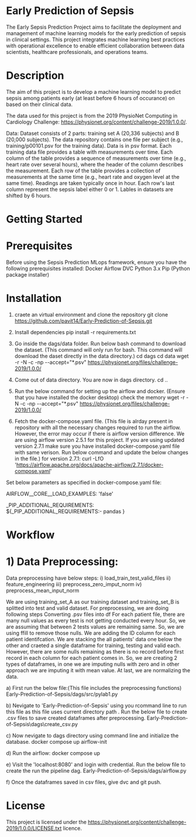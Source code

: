 # Early Prediction of Sepsis

The Early Sepsis Prediction Project aims to facilitate the deployment and management of machine learning models for the early prediction of sepsis in clinical settings. This project integrates machine learning best practices with operational excellence to enable efficient collaboration between data scientists, healthcare professionals, and operations teams.


# Description

The aim of this project is to develop a machine learning model to predict sepsis among patients early (at least before 6 hours of occurance) on based on their clinical data.

The data used for this project is from the 2019 PhysioNet Computing in Cardiology Challenge: https://physionet.org/content/challenge-2019/1.0.0/. 

Data:
Dataset consists of 2 parts: training set A (20,336 subjects) and B (20,000 subjects). The data repository contains one file per subject (e.g., training/p00101.psv for the training data). Data is in psv format. Each training data file provides a table with measurements over time. Each column of the table provides a sequence of measurements over time (e.g., heart rate over several hours), where the header of the column describes the measurement. Each row of the table provides a collection of measurements at the same time (e.g., heart rate and oxygen level at the same time). Readings are taken typically once in hour. Each row's last column represent the sepsis label either 0 or 1. Lables in datasets are shifted by 6 hours. 


# Getting Started
# Prerequisites
Before using the Sepsis Prediction MLops framework, ensure you have the following prerequisites installed:
Docker
Airflow
DVC
Python 3.x
Pip (Python package installer)

# Installation 

1) craete an virtual environment and clone the repository
git clone https://github.com/pavit14/Early-Prediction-of-Sepsis.git

2) Install dependencies 
pip install -r requirements.txt

3) Go inside the dags/data folder. Run below bash command to download the dataset. (This command will only run for bash. This command will download the daset directly in the data directory.)
cd dags
cd data 
wget -r -N -c -np --accept="*.psv" https://physionet.org/files/challenge-2019/1.0.0/

4) Come out of data directory. You are now in dags directory.
cd ..

5) Run the below command for setting up the airflow and docker. 
(Ensure that you have installed the docker desktop)
check the memory 
wget -r -N -c -np --accept="*.psv" https://physionet.org/files/challenge-2019/1.0.0/

5) Fetch the docker-compose.yaml file. (This file is alrday present in repository with all the necessary changes required to run the airflow. However, the error may occur if there is airflow version difference. We are using airflow version 2.5.1 for this project. If you are using updated version 2.7.1 make sure you have installed docker-compose.yaml file with same verison. Run below command and update the below changes in the file.)
for version 2.7.1: 
curl -LfO 'https://airflow.apache.org/docs/apache-airflow/2.7.1/docker-compose.yaml' 

Set below parameters as specified in docker-compose.yaml file:

AIRFLOW__CORE__LOAD_EXAMPLES: 'false'

_PIP_ADDITIONAL_REQUIREMENTS: ${_PIP_ADDITIONAL_REQUIREMENTS:- pandas }


# Workflow
# 1) Data Preprocessing:
Data preprocessing have below steps:
i) load_train_test_valid_files
ii) feature_engineering
iii) preprocess_zero_imput_norm
iv) preprocess_mean_input_norm

We are using training_set_A as our training dataset and training_set_B is splitted into test and valid dataset. 
For preprocessing, we are doing following steps
Converting .psv files into df
For each patient file, there are many null values as every test is not getting conducted every hour. So, we are assuming that between 2 tests values are remaining same. So, we are using ffill to remove those nulls. 
We are adding the ID column for each patient identifcation. 
We are stacking the all patients' data one below the other and craeted a single dataframe for training, testing and valid each.
However, there are some nulls remaining as there is no record before first record in each column for each patient comes in. So, we are creating 2 types of dataframes, in one we are imputing nulls with zero and in other approach we are imputing it with mean value. 
At last, we are normalizing the data. 

a) First run the below file:(This file includes the preprocessing functions)
Early-Prediction-of-Sepsis/dags/src/pylab1.py

b) Nevigate to 'Early-Prediction-of-Sepsis' using you rcommand line to run this file as this file uses current directory path .
Run the below file to create .csv files to save created dataframes after preprocessing. 
Early-Prediction-of-Sepsis\dags\create_csv.py

c) Now nevigate to dags directory using command line and initialize the database.
docker compose up airflow-init

d) Run the airflow:
docker compose up

e) Visit the 'localhost:8080' and login with credential.
Run the below file to create the run the pipeline dag. 
Early-Prediction-of-Sepsis/dags/airflow.py

f) Once the dataframes saved in csv files, give dvc and git push.

# License
This project is licensed under the https://physionet.org/content/challenge-2019/1.0.0/LICENSE.txt licence. 


























